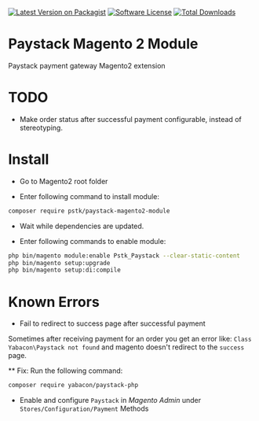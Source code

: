 [![Latest Version on Packagist][ico-version]][link-packagist]
[![Software License][ico-license]](LICENSE)
[![Total Downloads][ico-downloads]][link-downloads]

Paystack Magento 2 Module
======================

Paystack payment gateway Magento2 extension

TODO
====

* Make order status after successful payment configurable, instead of stereotyping.


Install
=======

* Go to Magento2 root folder

* Enter following command to install module:

```bash
composer require pstk/paystack-magento2-module
```

* Wait while dependencies are updated.

* Enter following commands to enable module:

```bash
php bin/magento module:enable Pstk_Paystack --clear-static-content
php bin/magento setup:upgrade
php bin/magento setup:di:compile
```

Known Errors
============

* Fail to redirect to success page after successful payment

Sometimes after receiving payment for an order you get an error like: `Class Yabacon\Paystack not found` 
and magento doesn't redirect to the `success` page.

** Fix:
Run the following command:

```bash
composer require yabacon/paystack-php
```



* Enable and configure `Paystack` in *Magento Admin* under `Stores/Configuration/Payment` Methods

[ico-version]: https://img.shields.io/packagist/v/pstk/magento2-module-paystack.svg?style=flat-square
[ico-license]: https://img.shields.io/badge/license-MIT-brightgreen.svg?style=flat-square
[ico-downloads]: https://img.shields.io/packagist/dt/pstk/magento2-module-paystack.svg?style=flat-square

[link-packagist]: https://packagist.org/packages/pstk/magento2-module-paystack
[link-downloads]: https://packagist.org/packages/pstk/magento2-module-paystack
